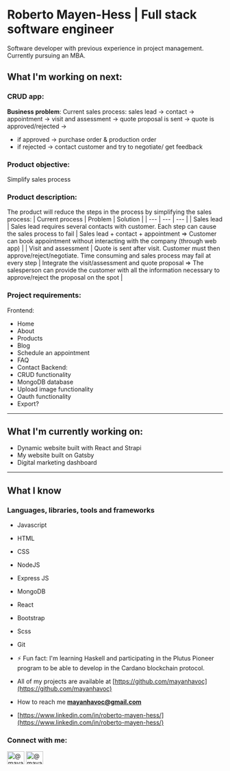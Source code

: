 # Roberto Mayen-Hess | Full stack software engineer 
Software developer with previous experience in project management. Currently pursuing an MBA. 

## What I'm working on next: 
### CRUD app: 
**Business problem**: 
Current sales process: sales lead -> contact -> appointment -> visit and assessment -> quote proposal is sent -> quote is approved/rejected -> 
  - if approved -> purchase order & production order
  - if rejected -> contact customer and try to negotiate/ get feedback

### Product objective: 
Simplify sales process

### Product description: 
The product will reduce the steps in the process by simplifying the sales process:
| Current process | Problem | Solution |
| --- | --- | --- | 
| Sales lead | Sales lead requires several contacts with customer. Each step can cause the sales process to fail | Sales lead + contact + appointment => Customer can book appointment without interacting with the company (through web app) |
| Visit and assessment | Quote is sent after visit. Customer must then approve/reject/negotiate. Time consuming and sales process may fail at every step | Integrate the visit/assessment and quote proposal => The salesperson can provide the customer with all the information necessary to approve/reject the proposal on the spot |

### Project requirements: 
Frontend: 
  - Home
  - About
  - Products
  - Blog
  - Schedule an appointment
  - FAQ
  - Contact
Backend: 
- CRUD functionality
- MongoDB database
- Upload image functionality
- Oauth functionality
- Export? 
---

## What I'm currently working on: 

- Dynamic website built with React and Strapi
- My website built on Gatsby
- Digital marketing dashboard

---

## What I know

### Languages, libraries, tools and frameworks
- Javascript
- HTML
- CSS
- NodeJS
- Express JS
- MongoDB
- React
- Bootstrap
- Scss
- Git

- ⚡ Fun fact: I'm learning Haskell and participating in the Plutus Pioneer program to be able to develop in the Cardano blockchain protocol. 

- All of my projects are available at [https://github.com/mayanhavoc](https://github.com/mayanhavoc)

- How to reach me **mayanhavoc@gmail.com**

- [https://www.linkedin.com/in/roberto-mayen-hess/](https://www.linkedin.com/in/roberto-mayen-hess/)


<h3 align="left">Connect with me:</h3>
<p align="left">
<a href="https://dev.to/@mayanhavoc" target="blank"><img align="center" src="https://cdn.jsdelivr.net/npm/simple-icons@3.0.1/icons/dev-dot-to.svg" alt="@mayanhavoc" height="30" width="40" /></a>
<a href="https://twitter.com/@mayanhavoc" target="blank"><img align="center" src="https://cdn.jsdelivr.net/npm/simple-icons@3.0.1/icons/twitter.svg" alt="@mayanhavoc" height="30" width="40" /></a>
</p>


